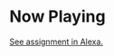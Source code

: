 # Now Playing

[See assignment in Alexa.](https://alexa.bitmaker.co/cohorts/67/assignments/2049/latest)

